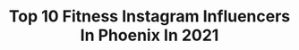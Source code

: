 ---
title: Top 10 Fitness Instagram Influencers In Phoenix In 2021
description: >-
  Find top fitness Instagram influencers in Phoenix in 2021. Most popular hashtags: #fitness #phoenix #arizona #fitfam.
platform: Instagram
hits: 90
text_top: Analyze the best Instagram influencers on inBeat.
text_bottom: Our platform has 90 Instagram influencers like this in Phoenix, United States for you to contact.
profiles:
  - username: "charlottepolepower"
    fullname: >-
      Charlotte Adams
    bio: >-
      * Owner of Pole Power Fitness - Phoenix, AZ @polepowerfitness #polepowerfitness * Dragonfly Brand Ambassador * XPERT Pole Fitness Certified * PT
    location: "United States"
    followers: 21937
    engagement: 323
    commentsToLikes: 0.032178
    id: ck5bwiy9ylskv0i110w65r3t5
    verified: false
    hashtags: "#poletricks, #calisthenics, #poletrick, #polefitnessvideos"
  - username: "801.moto.chic"
    fullname: >-
      S H A I L A  R A Y
    bio: >-
      Content Creator | Marketing Food + Fitness PHX All Day 🌵 Proud American 🇺🇸
    location: "United States"
    followers: 25906
    engagement: 526
    commentsToLikes: 0.026018
    id: ck5zzt0ywcdhq0i14xjraim08
    verified: false
    hashtags: "#americanmuscle, #motivation, #az, #motivationalquotes"
  - username: "sarah.j.whipple"
    fullname: >-
      S A R A H   W H I P P L E
    bio: >-
      💪🏽Fitness Instructor & Personal Trainer at BODI 💁🏼‍♀️Wife to Alex & Mama to Beckham 🍋lululemon Run Ambassador 🌵Scottsdale AZ 🏃🏽‍♀️Oregon Track/XC Alum
    location: "United States"
    followers: 20087
    engagement: 435
    commentsToLikes: 0.026358
    id: ck6tutrt9idcx0j711rb8vj2r
    verified: false
    hashtags: "#fitfam, #thesweatlife, #arizona, #strength"
  - username: "jeffrorad"
    fullname: >-
      Jeffrey Louis | Bboy Jeffro
    bio: >-
      💪🏾 @fitbreakgym ⚡️RAD Crew 🔋 @monsterenergy Athlete 🚀Houston Rockets Dancer 🎓University of Houston Alum
    location: "United States"
    followers: 8583
    engagement: 1426
    commentsToLikes: 0.049475
    id: ck6ugazw51y7a0j71xcal4uco
    verified: false
    hashtags: "#radydaddy, #hiphop, #hiphopdance, #houstondancers"
  - username: "cjmearsgang"
    fullname: >-
      Casey Mears
    bio: >-
      Husband to an awesome wife and dad to a couple cool kids. @clmbr_official Brand Ambassador @phoenixraceway Ambassador #mearsgang 📍Norra 1000
    location: "United States"
    followers: 24761
    engagement: 223
    commentsToLikes: 0.028706
    id: ck5hfuoxlzfn60i11vqzjocz1
    verified: true
    hashtags: "#mearsgang, #getfit, #nascar, #az"
  - username: "albassguide_memelord"
    fullname: >-
      Ryan Salzman
    bio: >-
      FLW Circuit Pro and shenanigans 💩 👻al_bassguide
    location: "United States"
    followers: 18623
    engagement: 229
    commentsToLikes: 0.024613
    id: ck13bpgjbwjdn0i19x8krje0e
    verified: false
    hashtags: "#guntersvillelake, #guidelife, #thetugisthedrug, #fishingisfun"
  - username: "highsteph"
    fullname: >-
      Steph Davis
    bio: >-
      climber 🧗🏻‍♀️ flyer 🦋 speaker 🎤 partners: Garmin • Kavu • Evolv • Mammut • Osprey • Ruffwear • Nulo
    location: "United States"
    followers: 97052
    engagement: 135
    commentsToLikes: 0.014825
    id: ck55piciwamct0i11rnumdno1
    verified: true
    hashtags: "#crackclimbing, #busylivin, #wingsuitbase, #indiancreek"
  - username: "jeffersonisme"
    fullname: >-
      J E F F E R S O N
    bio: >-
      #Coach, @thephoenixeffect 💪🏼 Dreamer 🙇🏼‍♂️ Animal lover 🐱 Fitness pro 🏋🏻‍♀️ Record buyer 🔘 Seeker of answers ❓ Believer in love ♥️ Eternal optimist 🌠
    location: "United States"
    followers: 19076
    engagement: 205
    commentsToLikes: 0.039105
    id: ck6uid67cee2v0j71mudg3rr8
    verified: false
    hashtags: "#getstrong, #lazy, #motivation, #fitfam"
  - username: "melanysguydlines"
    fullname: >-
      Melanysguydlines.com
    bio: >-
      Snarky, lifestyle blog. Beauty, 🤘music, fashion, fitness,🏌️‍♀️, UofA board, 🐶 @sirteddybrewski. Shorty Award Winner. @fohr.co Verified. Scottsdale, AZ
    location: "United States"
    followers: 298091
    engagement: 96
    commentsToLikes: 0.119763
    id: ck6tqnxf7skez0j715kf3mj0d
    verified: false
    hashtags: "#wildcatforlife, #blondesdoitbetter, #fitfam, #phxblogger"
  - username: "morganfigge"
    fullname: >-
      M O R G A N  F I G G E
    bio: >-
      MY LIFE THROUGH PHOTOS • Theme Parks • Movies • Food • Taco Bell •
    location: "United States"
    followers: 10080
    engagement: 1028
    commentsToLikes: 0.035854
    id: ck9hbppa2hxmf0j78do779hmm
    verified: false
    hashtags: "#modeling, #fitness, #vote, #disneyworld"
---
